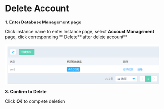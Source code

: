 # Delete Account

**1. Enter **Database Management** page**

Click instance name to enter Instance page, select **Account Management** page, click corresponding ** Delete** after delete account**

![Account List](../../../../../image/DRDS/account-list.png)


**3. Confirm to Delete**

Click **OK** to complete deletion
